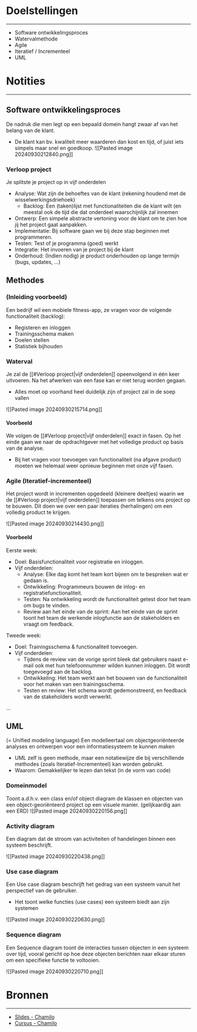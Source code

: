 # Doelstellingen
---
- Software ontwikkelingsproces
- Watervalmethode
- Agile
- Iteratief / Incrementeel
- UML

# Notities
--- 
## Software ontwikkelingsproces
De nadruk die men legt op een bepaald domein hangt zwaar af van het belang van de klant.
- De klant kan bv. kwaliteit meer waarderen dan kost en tijd, of juist iets simpels maar snel en goedkoop.
![[Pasted image 20240930212840.png]]
### Verloop project
Je splitste je project op in vijf onderdelen
- Analyse: Wat zijn de behoeftes van de klant (rekening houdend met de wisselwerkingsdriehoek)
	- Backlog: Een (taken)lijst met functionaliteiten die de klant wilt (en meestal ook de tijd die dat onderdeel waarschijnlijk zal innemen
- Ontwerp: Een simpele abstracte vertoning voor de klant om te zien hoe jij het project gaat aanpakken.
- Implementatie: Bij software gaan we bij deze stap beginnen met programmeren.
- Testen: Test of je programma (goed) werkt
- Integratie: Het invoeren van je project bij de klant
- Onderhoud: (Indien nodig) je product onderhouden op lange termijn (bugs, updates, ...)

## Methodes
### (Inleiding voorbeeld)
Een bedrijf wil een mobiele fitness-app, ze vragen voor de volgende functionaliteit (backlog):
- Registeren en inloggen
- Trainingsschema maken
- Doelen stellen
- Statistiek bijhouden

### Waterval
Je zal de [[#Verloop project|vijf onderdelen]] opeenvolgend in één keer uitvoeren. Na het afwerken van een fase kan er niet terug worden gegaan.
- Alles moet op voorhand heel duidelijk zijn of project zal in de soep vallen

![[Pasted image 20240930215714.png]]

#### Voorbeeld
We volgen de [[#Verloop project|vijf onderdelen]] exact in fasen. Op het einde gaan we naar de opdrachtgever met het volledige product op basis van de analyse.
- Bij het vragen voor toevoegen van functionaliteit (na afgave product) moeten we helemaal weer opnieuw beginnen met onze vijf fasen.

### Agile (Iteratief-incrementeel)
Het project wordt in incrementen opgedeeld (kleinere deeltjes) waarin we de [[#Verloop project|vijf onderdelen]] toepassen om telkens ons project op te bouwen. Dit doen we over een paar iteraties (herhalingen) om een volledig product te krijgen.

![[Pasted image 20240930214430.png]]

#### Voorbeeld
Eerste week:
- Doel: Basisfunctionaliteit voor registratie en inloggen.
- Vijf onderdelen:
	- Analyse: Elke dag komt het team kort bijeen om te bespreken wat er gedaan is.
	- Ontwikkeling: Programmeurs bouwen de inlog- en registratiefunctionaliteit.
	- Testen: Na ontwikkeling wordt de functionaliteit getest door het team om bugs te vinden.
	- Review aan het einde van de sprint: Aan het einde van de sprint toont het team de werkende inlogfunctie aan de stakeholders en vraagt om feedback.

Tweede week:
- Doel: Trainingsschema & functionaliteit toevoegen.
- Vijf onderdelen:
	- Tijdens de review van de vorige sprint bleek dat gebruikers naast e-mail ook met hun telefoonnummer wilden kunnen inloggen. Dit wordt toegevoegd aan de backlog.
	- Ontwikkeling: Het team werkt aan het bouwen van de functionaliteit voor het maken van een trainingsschema.
	- Testen en review: Het schema wordt gedemonstreerd, en feedback van de stakeholders wordt verwerkt.

...

## UML
(= Unified modeling language) Een modelleertaal om objectgeoriënteerde analyses en  ontwerpen voor een informatiesysteem te kunnen maken
- UML zelf is geen methode, maar een notatiewijze die bij verschillende methodes (zoals Iteratief-Incrementeel) kan worden gebruikt.
- Waarom: Gemakkelijker te lezen dan tekst (in de vorm van code)


### Domeinmodel
Toont a.d.h.v. een class en/of object diagram de klassen en objecten van een object-georiënteerd project op een visuele manier. (gelijkaardig aan een ERD)
![[Pasted image 20240930220156.png]]

### Activity diagram
Een diagram dat de stroom van activiteiten of handelingen binnen een systeem beschrijft.

![[Pasted image 20240930220438.png]]

### Use case diagram
Een Use case diagram beschrijft het gedrag van een systeem vanuit het perspectief van de gebruiker.
- Het toont welke functies (use cases) een systeem biedt aan zijn systemen

![[Pasted image 20240930220630.png]]

### Sequence diagram
Een Sequence diagram toont de interacties tussen objecten in een systeem over tijd, vooral gericht op hoe deze objecten berichten naar elkaar sturen om een specifieke functie te voltooien.

![[Pasted image 20240930220710.png]]

# Bronnen
---
- [Slides - Chamilo](https://chamilo.hogent.be/index.php?application=Chamilo%5CApplication%5CWeblcms&go=CourseViewer&course=62361&tool=LearningPath&tool_action=ComplexDisplay&publication=2379863&preview_content_object_id=4839204&learning_path_action=Viewer&child_id=287936)
- [Cursus - Chamilo](https://chamilo.hogent.be/index.php?application=Chamilo%5CApplication%5CWeblcms&go=CourseViewer&course=62361&tool=LearningPath&tool_action=ComplexDisplay&publication=2379863&preview_content_object_id=4839204&learning_path_action=Viewer&child_id=143861)